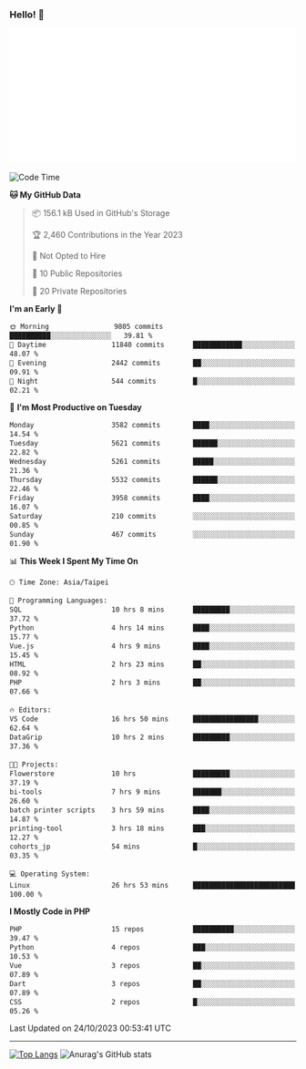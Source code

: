 ### Hello! 👋

![Metrics](/metrics.classic.svg)

<!--START_SECTION:waka-->
![Code Time](http://img.shields.io/badge/Code%20Time-717%20hrs%2049%20mins-blue)

**🐱 My GitHub Data** 

> 📦 156.1 kB Used in GitHub's Storage 
 > 
> 🏆 2,460 Contributions in the Year 2023
 > 
> 🚫 Not Opted to Hire
 > 
> 📜 10 Public Repositories 
 > 
> 🔑 20 Private Repositories 
 > 
**I'm an Early 🐤** 

```text
🌞 Morning                9805 commits        ██████████░░░░░░░░░░░░░░░   39.81 % 
🌆 Daytime                11840 commits       ████████████░░░░░░░░░░░░░   48.07 % 
🌃 Evening                2442 commits        ██░░░░░░░░░░░░░░░░░░░░░░░   09.91 % 
🌙 Night                  544 commits         █░░░░░░░░░░░░░░░░░░░░░░░░   02.21 % 
```
📅 **I'm Most Productive on Tuesday** 

```text
Monday                   3582 commits        ████░░░░░░░░░░░░░░░░░░░░░   14.54 % 
Tuesday                  5621 commits        ██████░░░░░░░░░░░░░░░░░░░   22.82 % 
Wednesday                5261 commits        █████░░░░░░░░░░░░░░░░░░░░   21.36 % 
Thursday                 5532 commits        ██████░░░░░░░░░░░░░░░░░░░   22.46 % 
Friday                   3958 commits        ████░░░░░░░░░░░░░░░░░░░░░   16.07 % 
Saturday                 210 commits         ░░░░░░░░░░░░░░░░░░░░░░░░░   00.85 % 
Sunday                   467 commits         ░░░░░░░░░░░░░░░░░░░░░░░░░   01.90 % 
```


📊 **This Week I Spent My Time On** 

```text
🕑︎ Time Zone: Asia/Taipei

💬 Programming Languages: 
SQL                      10 hrs 8 mins       █████████░░░░░░░░░░░░░░░░   37.72 % 
Python                   4 hrs 14 mins       ████░░░░░░░░░░░░░░░░░░░░░   15.77 % 
Vue.js                   4 hrs 9 mins        ████░░░░░░░░░░░░░░░░░░░░░   15.45 % 
HTML                     2 hrs 23 mins       ██░░░░░░░░░░░░░░░░░░░░░░░   08.92 % 
PHP                      2 hrs 3 mins        ██░░░░░░░░░░░░░░░░░░░░░░░   07.66 % 

🔥 Editors: 
VS Code                  16 hrs 50 mins      ████████████████░░░░░░░░░   62.64 % 
DataGrip                 10 hrs 2 mins       █████████░░░░░░░░░░░░░░░░   37.36 % 

🐱‍💻 Projects: 
Flowerstore              10 hrs              █████████░░░░░░░░░░░░░░░░   37.19 % 
bi-tools                 7 hrs 9 mins        ███████░░░░░░░░░░░░░░░░░░   26.60 % 
batch printer scripts    3 hrs 59 mins       ████░░░░░░░░░░░░░░░░░░░░░   14.87 % 
printing-tool            3 hrs 18 mins       ███░░░░░░░░░░░░░░░░░░░░░░   12.27 % 
cohorts_jp               54 mins             █░░░░░░░░░░░░░░░░░░░░░░░░   03.35 % 

💻 Operating System: 
Linux                    26 hrs 53 mins      █████████████████████████   100.00 % 
```

**I Mostly Code in PHP** 

```text
PHP                      15 repos            ██████████░░░░░░░░░░░░░░░   39.47 % 
Python                   4 repos             ███░░░░░░░░░░░░░░░░░░░░░░   10.53 % 
Vue                      3 repos             ██░░░░░░░░░░░░░░░░░░░░░░░   07.89 % 
Dart                     3 repos             ██░░░░░░░░░░░░░░░░░░░░░░░   07.89 % 
CSS                      2 repos             █░░░░░░░░░░░░░░░░░░░░░░░░   05.26 % 
```




 Last Updated on 24/10/2023 00:53:41 UTC
<!--END_SECTION:waka-->

<hr>

<span style="display:inline-block">[![Top Langs](https://github-readme-stats.vercel.app/api/top-langs/?username=maureendadap&layout=compact&theme=transparent)](https://github.com/anuraghazra/github-readme-stats)</span>
<span style="display:inline-block">![Anurag's GitHub stats](https://github-readme-stats.vercel.app/api?username=maureendadap&show_icons=true&theme=transparent&count_private=true)</span>

<!--
**MaureenDadap/maureendadap** is a ✨ _special_ ✨ repository because its `README.md` (this file) appears on your GitHub profile.

Here are some ideas to get you started:

- 🔭 I’m currently working on ...
- 🌱 I’m currently learning ...
- 👯 I’m looking to collaborate on ...
- 🤔 I’m looking for help with ...
- 💬 Ask me about ...
- 📫 How to reach me: ...
- 😄 Pronouns: ...
- ⚡ Fun fact: ...
-->

